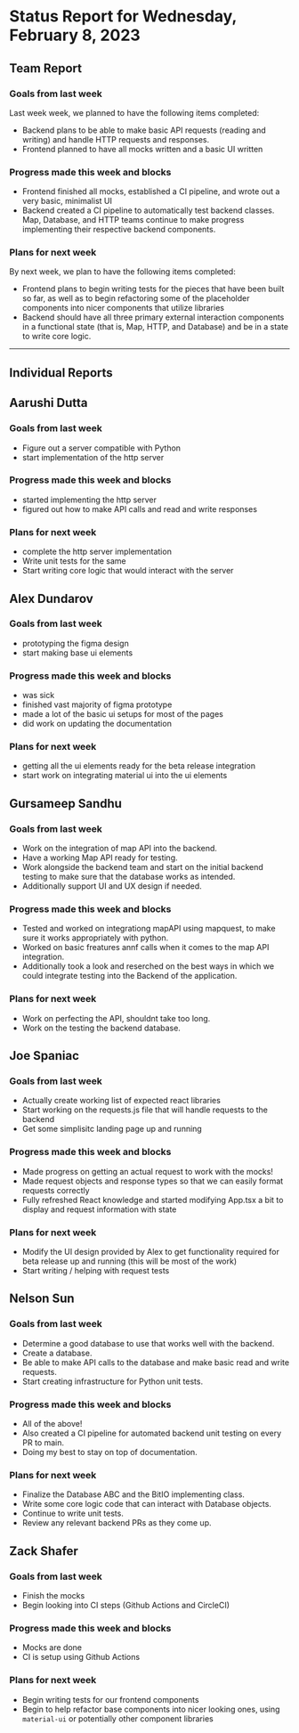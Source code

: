 # Status Report for Wednesday, February 8, 2023

## Team Report

### Goals from last week
Last week week, we planned to have the following items completed:
- Backend plans to be able to make basic API requests (reading and writing) and handle
HTTP requests and responses. 
- Frontend planned to have all mocks written and a basic UI written

### Progress made this week and blocks
- Frontend finished all mocks, established a CI pipeline, and wrote out a very basic, minimalist UI
- Backend created a CI pipeline to automatically test backend classes. Map, Database, and HTTP teams
continue to make progress implementing their respective backend components.

### Plans for next week
By next week, we plan to have the following items completed:
- Frontend plans to begin writing tests for the pieces that have been built so far, as well as
to begin refactoring some of the placeholder components into nicer components that utilize libraries
- Backend should have all three primary external interaction components in a functional state
(that is, Map, HTTP, and Database) and be in a state to write core logic.

---
## Individual Reports

## Aarushi Dutta

### Goals from last week
- Figure out a server compatible with Python
- start implementation of the http server

### Progress made this week and blocks
- started implementing the http server
- figured out how to make API calls and read and write responses 

### Plans for next week
- complete the http server implementation
- Write unit tests for the same
- Start writing core logic that would interact with the server

## Alex Dundarov

### Goals from last week
- prototyping the figma design
- start making base ui elements

### Progress made this week and blocks
- was sick
- finished vast majority of figma prototype 
- made a lot of the basic ui setups for most of the pages
- did work on updating the documentation

### Plans for next week
- getting all the ui elements ready for the beta release integration  
- start work on integrating material ui into the ui elements

## Gursameep Sandhu

### Goals from last week
- Work on the integration of map API into the backend.
- Have a working Map API ready for testing.
- Work alongside the backend team and start on the initial backend testing to make sure that the database works as intended.
- Additionally support UI and UX design if needed.

### Progress made this week and blocks
- Tested and worked on integrationg mapAPI using mapquest, to make sure it works appropriately with python.
- Worked on basic freatures annf calls when it comes to the map API integration.
- Additionally took a look and reserched on the best ways in which we could integrate testing into the Backend of the application.

### Plans for next week
- Work on perfecting the API, shouldnt take too long.
- Work on the testing the backend database. 

## Joe Spaniac

### Goals from last week
- Actually create working list of expected react libraries
- Start working on the requests.js file that will handle requests to the backend
- Get some simplisitc landing page up and running

### Progress made this week and blocks
- Made progress on getting an actual request to work with the mocks!
- Made request objects and response types so that we can easily format requests correctly
- Fully refreshed React knowledge and started modifying App.tsx a bit to display and request information with state

### Plans for next week
- Modify the UI design provided by Alex to get functionality required for beta release up and running (this will be most of the work)
- Start writing / helping with request tests

## Nelson Sun

### Goals from last week
- Determine a good database to use that works well with the backend.
- Create a database.
- Be able to make API calls to the database and make basic read and write requests.
- Start creating infrastructure for Python unit tests.

### Progress made this week and blocks
- All of the above!
- Also created a CI pipeline for automated backend unit testing on every PR to main.
- Doing my best to stay on top of documentation.

### Plans for next week
- Finalize the Database ABC and the BitIO implementing class.
- Write some core logic code that can interact with Database objects.
- Continue to write unit tests.
- Review any relevant backend PRs as they come up.

## Zack Shafer

### Goals from last week
- Finish the mocks
- Begin looking into CI steps (Github Actions and CircleCI)

### Progress made this week and blocks
- Mocks are done
- CI is setup using Github Actions

### Plans for next week
- Begin writing tests for our frontend components
- Begin to help refactor base components into nicer looking ones,
using `material-ui` or potentially other component libraries

